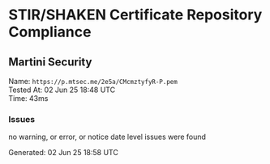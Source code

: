 # STIR/SHAKEN Certificate Repository Compliance

## Martini Security

Name: `https://p.mtsec.me/2e5a/CMcmztyfyR-P.pem`\
Tested At: 02 Jun 25 18:48 UTC\
Time: 43ms

### Issues

no warning, or error, or notice date level issues were found

Generated: 02 Jun 25 18:58 UTC